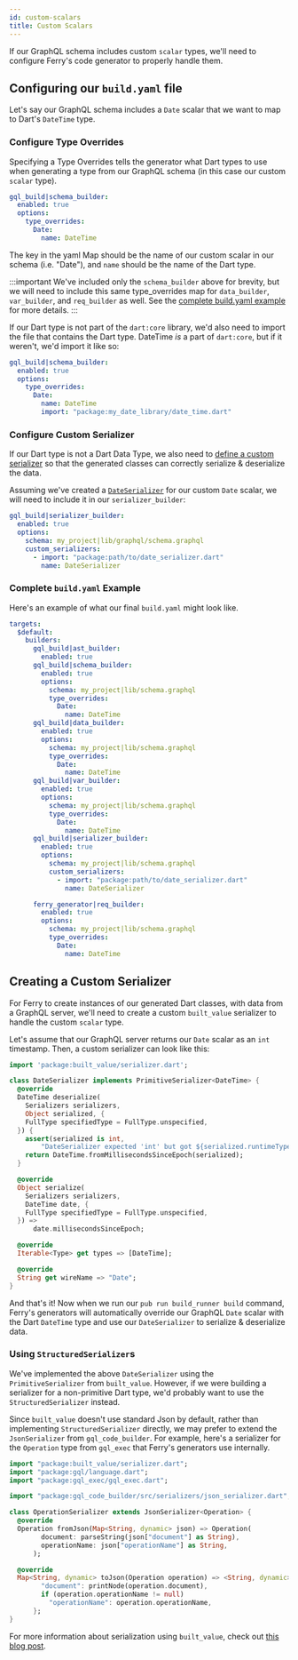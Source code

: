 ```yaml
---
id: custom-scalars
title: Custom Scalars
---
```


If our GraphQL schema includes custom `scalar` types, we'll need to configure Ferry's code generator to properly handle them.

## Configuring our `build.yaml` file

Let's say our GraphQL schema includes a `Date` scalar that we want to map to Dart's `DateTime` type.

### Configure Type Overrides

Specifying a Type Overrides tells the generator what Dart types to use when generating a type from our GraphQL schema (in this case our custom `scalar` type).

```yaml {4}
gql_build|schema_builder:
  enabled: true
  options:
    type_overrides:
      Date:
        name: DateTime
```

The key in the yaml Map should be the name of our custom scalar in our schema (i.e. "Date"), and `name` should be the name of the Dart type.

:::important
We've included only the `schema_builder` above for brevity, but we will need to include this same type_overrides map for `data_builder`, `var_builder`, and `req_builder` as well. See the [complete build.yaml example](#complete-buildyaml-example) for more details.
:::

If our Dart type is not part of the `dart:core` library, we'd also need to import the file that contains the Dart type. DateTime _is_ a part of `dart:core`, but if it weren't, we'd import it like so:

```yaml {7}
gql_build|schema_builder:
  enabled: true
  options:
    type_overrides:
      Date:
        name: DateTime
        import: "package:my_date_library/date_time.dart"
```

### Configure Custom Serializer

If our Dart type is not a Dart Data Type, we also need to [define a custom serializer](#create-a-custom-serializer) so that the generated classes can correctly serialize & deserialize the data.

Assuming we've created a [`DateSerializer`](#create-a-custom-serializer) for our custom `Date` scalar, we will need to include it in our `serializer_builder`:

```yaml
gql_build|serializer_builder:
  enabled: true
  options:
    schema: my_project|lib/graphql/schema.graphql
    custom_serializers:
      - import: "package:path/to/date_serializer.dart"
        name: DateSerializer
```

### Complete `build.yaml` Example

Here's an example of what our final `build.yaml` might look like.

```yaml
targets:
  $default:
    builders:
      gql_build|ast_builder:
        enabled: true
      gql_build|schema_builder:
        enabled: true
        options:
          schema: my_project|lib/schema.graphql
          type_overrides:
            Date:
              name: DateTime
      gql_build|data_builder:
        enabled: true
        options:
          schema: my_project|lib/schema.graphql
          type_overrides:
            Date:
              name: DateTime
      gql_build|var_builder:
        enabled: true
        options:
          schema: my_project|lib/schema.graphql
          type_overrides:
            Date:
              name: DateTime
      gql_build|serializer_builder:
        enabled: true
        options:
          schema: my_project|lib/schema.graphql
          custom_serializers:
            - import: "package:path/to/date_serializer.dart"
              name: DateSerializer

      ferry_generator|req_builder:
        enabled: true
        options:
          schema: my_project|lib/schema.graphql
          type_overrides:
            Date:
              name: DateTime
```

## Creating a Custom Serializer

For Ferry to create instances of our generated Dart classes, with data from a GraphQL server, we'll need to create a custom `built_value` serializer to handle the custom `scalar` type.

Let's assume that our GraphQL server returns our `Date` scalar as an `int` timestamp. Then, a custom serializer can look like this:

```dart
import 'package:built_value/serializer.dart';

class DateSerializer implements PrimitiveSerializer<DateTime> {
  @override
  DateTime deserialize(
    Serializers serializers,
    Object serialized, {
    FullType specifiedType = FullType.unspecified,
  }) {
    assert(serialized is int,
        "DateSerializer expected 'int' but got ${serialized.runtimeType}");
    return DateTime.fromMillisecondsSinceEpoch(serialized);
  }

  @override
  Object serialize(
    Serializers serializers,
    DateTime date, {
    FullType specifiedType = FullType.unspecified,
  }) =>
      date.millisecondsSinceEpoch;

  @override
  Iterable<Type> get types => [DateTime];

  @override
  String get wireName => "Date";
}
```

And that's it! Now when we run our `pub run build_runner build` command, Ferry's generators will automatically override our GraphQL `Date` scalar with the Dart `DateTime` type and use our `DateSerializer` to serialize & deserialize data.

### Using `StructuredSerializer`s

We've implemented the above `DateSerializer` using the `PrimitiveSerializer` from `built_value`. However, if we were building a serializer for a non-primitive Dart type, we'd probably want to use the `StructuredSerializer` instead.

Since `built_value` doesn't use standard Json by default, rather than implementing `StructuredSerializer` directly, we may prefer to extend the `JsonSerializer` from `gql_code_builder`. For example, here's a serializer for the `Operation` type from `gql_exec` that Ferry's generators use internally.

```dart
import "package:built_value/serializer.dart";
import "package:gql/language.dart";
import "package:gql_exec/gql_exec.dart";

import "package:gql_code_builder/src/serializers/json_serializer.dart";

class OperationSerializer extends JsonSerializer<Operation> {
  @override
  Operation fromJson(Map<String, dynamic> json) => Operation(
        document: parseString(json["document"] as String),
        operationName: json["operationName"] as String,
      );

  @override
  Map<String, dynamic> toJson(Operation operation) => <String, dynamic>{
        "document": printNode(operation.document),
        if (operation.operationName != null)
          "operationName": operation.operationName,
      };
}
```

For more information about serialization using `built_value`, check out [this blog post](https://medium.com/dartlang/darts-built-value-for-serialization-f5db9d0f4159).
